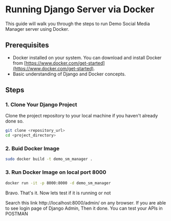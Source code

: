# Running Django Server via Docker

This guide will walk you through the steps to run  Demo Social Media Manager server using Docker. 

## Prerequisites

- Docker installed on your system. You can download and install Docker from [https://www.docker.com/get-started](https://www.docker.com/get-started).
- Basic understanding of Django and Docker concepts.

## Steps

### 1. Clone Your Django Project

Clone the project repository to your local machine if you haven't already done so.

```bash
git clone <repository_url>
cd <project_directory>
```

### 2. Buid Docker Image

```bash
sudo docker build -t demo_sm_manager .
```

### 3. Run Docker Image on local port 8000

```bash
docker run -it -p 8000:8000 -d demo_sm_manager
```
Bravo. That's it. Now lets test if it is running or not

Search this link http://localhost:8000/admin/ on any browser. If you are able to see login page of Django Admin, Then it done. You can test your APIs in POSTMAN
